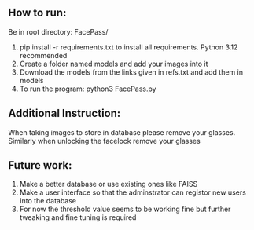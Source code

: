 ## How to run:
Be in root directory: FacePass/
1. pip install -r requirements.txt to install all requirements. Python 3.12 recommended
2. Create a folder named models and add your images into it
3. Download the models from the links given in refs.txt and add them in models
4. To run the program: python3 FacePass.py

## Additional Instruction:
When taking images to store in database please remove your glasses. Similarly when unlocking the facelock remove your glasses

## Future work:
1. Make a better database or use existing ones like FAISS
2. Make a user interface so that the adminstrator can registor new users into the database
3. For now the threshold value seems to be working fine but further tweaking and fine tuning is required